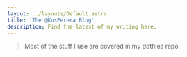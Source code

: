 ```yaml
---
layout: ../layouts/Default.astro
title: 'The @KosPerera Blog'
description: Find the latest of my writing here.
---
```


> Most of the stuff I use are covered in my dotfiles repo.
